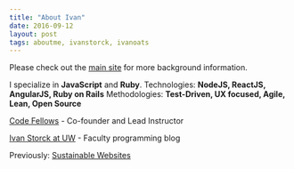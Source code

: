 ```yaml
---
title: "About Ivan"
date: 2016-09-12
layout: post
tags: aboutme, ivanstorck, ivanoats
---
```

Please check out the [main site](http://www.ivanstorck.com) for more background information.

I specialize in **JavaScript** and **Ruby**.
Technologies: **NodeJS, ReactJS, AngularJS, Ruby on Rails**
Methodologies: **Test-Driven, UX focused, Agile, Lean, Open Source**

[Code Fellows](http://www.codefellows.org) - Co-founder and Lead Instructor

[Ivan Storck at UW](http://faculty.washington.edu/ivanoats) - Faculty programming blog

Previously: [Sustainable Websites](http://www.sustainablewebsites.com)